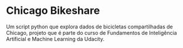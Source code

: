 # Chicago Bikeshare

Um script python que explora dados de bicicletas compartilhadas de Chicago, projeto que é parte do curso de Fundamentos de Inteligência Artificial e Machine Learning da Udacity.